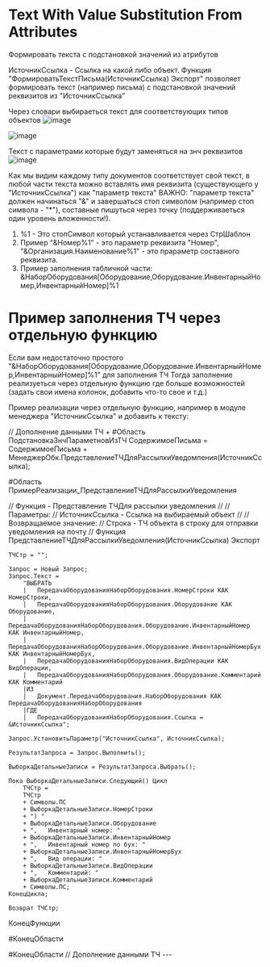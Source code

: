 # Text With Value Substitution From Attributes
Формировать текста с подстановкой значений из атрибутов

ИсточникСсылка - Ссылка на какой либо объект.
Функция "ФормироватьТекстПисьма(ИсточникСсылка) Экспорт" позволяет формировать текст (например письма) с подстановкой значений реквизитов из "ИсточникСсылка"

Через словари выбираеться текст для соответствующих типов объектов
![image](https://user-images.githubusercontent.com/28355711/226540325-581a77b0-602e-466e-a587-b55c9f7b25bc.png)

![image](https://user-images.githubusercontent.com/28355711/226540385-3e87edd8-ac64-4ad5-90ee-6f57ba2d7ecf.png)

Текст с параметрами которые будут заменяться на знч реквизитов
![image](https://user-images.githubusercontent.com/28355711/226540456-03d25929-0050-4760-a2a2-b3adee36b27b.png)

Как мы видим каждому типу документов соответствует свой текст, в любой части текста можно вставлять имя реквизита (существующего у "ИсточникСсылка") как "параметр текста"
ВАЖНО: "параметр текста" должен начинаться "&" и завершаться стоп символом (например стоп символа - "*"), составные пишуться через точку (поддерживаеться один уровень вложенности!). 

1. %1 - Это стопСимвол который устанавливается через СтрШаблон
2. Пример "&Номер%1" - это параметр реквизита "Номер", "&Организация.Наименование%1" - это прараметр составного реквизита.
3. Пример заполнения табличной части: &НаборОборудования[Оборудование,Оборудование.ИнвентарныйНомер,ИнвентарныйНомер]%1





# Пример заполнения ТЧ через отдельную функцию

Если вам недостаточно простого "&НаборОборудования[Оборудование,Оборудование.ИнвентарныйНомер,ИнвентарныйНомер]%1" для заполнения ТЧ
Тогда заполнение реализуеться через отдельную функцию где больше возможностей (задать свои имена колонок, добавить что-то свое и т.д.)

Пример реализации через отдельную функцию, например в модуле менеджера "ИсточникСсылка" и добавить к тексту:

// Дополнение данными ТЧ +
#Область ПодстановкаЗнчПараметновИзТЧ
	СодержимоеПисьма = СодержимоеПисьма + 
	МенеджерОбк.ПредставлениеТЧДляРассылкиУведомления(ИсточникСсылка);
	
#Область ПримерРеализации_ПредставлениеТЧДляРассылкиУведомления
	
// Функция - Представление ТЧДля рассылки уведомления
// 
// Параметры:
//  ИсточникСсылка - Ссылка на выбираемый объект
//
// Возвращаемое значение:
//  Строка - ТЧ объекта в строку для отправки уведомления на почту
//
Функция ПредставлениеТЧДляРассылкиУведомления(ИсточникСсылка) Экспорт
	
	ТЧСтр = "";
	
	Запрос = Новый Запрос;
	Запрос.Текст = 
		"ВЫБРАТЬ
		|	ПередачаОборудованияНаборОборудования.НомерСтроки КАК НомерСтроки,
		|	ПередачаОборудованияНаборОборудования.Оборудование КАК Оборудование,
		|	ПередачаОборудованияНаборОборудования.Оборудование.ИнвентарныйНомер КАК ИнвентарныйНомер,
		|	ПередачаОборудованияНаборОборудования.Оборудование.ИнвентарныйНомерБух КАК ИнвентарныйНомерБух,
		|	ПередачаОборудованияНаборОборудования.ВидОперации КАК ВидОперации,
		|	ПередачаОборудованияНаборОборудования.Оборудование.Комментарий КАК Комментарий		
		|ИЗ
		|	Документ.ПередачаОборудования.НаборОборудования КАК ПередачаОборудованияНаборОборудования
		|ГДЕ
		|	ПередачаОборудованияНаборОборудования.Ссылка = &ИсточникСсылка";
	
	Запрос.УстановитьПараметр("ИсточникСсылка", ИсточникСсылка);
	
	РезультатЗапроса = Запрос.Выполнить();
	
	ВыборкаДетальныеЗаписи = РезультатЗапроса.Выбрать();
	
	Пока ВыборкаДетальныеЗаписи.Следующий() Цикл
		ТЧСтр = 
		ТЧСтр 
		+ Символы.ПС
		+ ВыборкаДетальныеЗаписи.НомерСтроки
		+ ") "
		+ ВыборкаДетальныеЗаписи.Оборудование
		+ ",   Инвентарный номер: "
		+ ВыборкаДетальныеЗаписи.ИнвентарныйНомер
		+ ",   Инвентарный номер по бух: "
		+ ВыборкаДетальныеЗаписи.ИнвентарныйНомерБух
		+ ",   Вид операции: "
		+ ВыборкаДетальныеЗаписи.ВидОперации
		+ ",   Комментарий: "
		+ ВыборкаДетальныеЗаписи.Комментарий
		+ Символы.ПС;
	КонецЦикла;
	
	Возврат ТЧСтр;
	
КонецФункции

#КонецОбласти

#КонецОбласти
// Дополнение данными ТЧ ---
